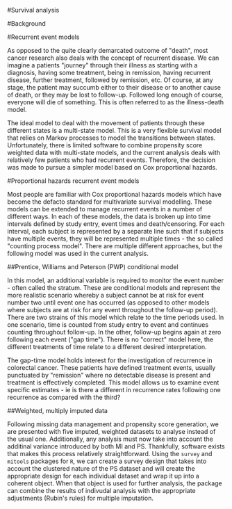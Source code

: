 #Survival analysis

#Background

#Recurrent event models

As opposed to the quite clearly demarcated outcome of "death", most cancer research also deals with the concept of recurrent disease. We can imagine a patients "journey" through their illness as starting with a diagnosis, having some treatment, being in remission, having recurrent disease, further treatment, followed by remission, etc. Of course, at any stage, the patient may succumb either to their disease or to another cause of death, or they may be lost to follow-up. Followed long enough of course, everyone will die of something. This is often referred to as the illness-death model.

The ideal model to deal with the movement of patients through these different states is a multi-state model. This is a very flexible survival model that relies on Markov processes to model the transitions between states. Unfortunately, there is limited software to combine propensity score weighted data with multi-state models, and the current analysis deals with relatively few patients who had recurrent events. Therefore, the decision was made to pursue a simpler model based on Cox proportional hazards.

#Proportional hazards recurrent event models

Most people are familiar with Cox proportional hazards models which have become the defacto standard for multivariate survival modelling. These models can be extended to manage recurrent events in a number of different ways. In each of these models, the data is broken up into time intervals defined by study entry, event times and death/censoring. For each interval, each subject is represented by a separate line such that if subjects have multiple events, they will be represented multiple times - the so called "counting process model". There are multiple different approaches, but the following model was used in the current analysis.


##Prentice, Williams and Peterson (PWP) conditional model

In this model, an additional variable is required to monitor the event number - often called the stratum. These are conditional models and represent the more realistic scenario whereby a subject cannot be at risk for event number two until event one has occurred (as opposed to other models where subjects are at risk for any event throughout the follow-up period). There are two strains of this model which relate to the time periods used. In one scenario, time is counted from study entry to event and continues counting throughout follow-up. In the other, follow-up begins again at zero following each event ("gap time"). There is no "correct" model here, the different treatments of time relate to a different desired interpretation.

The gap-time model holds interest for the investigation of recurrence in colorectal cancer. These patients have defined treatment events, usually punctuated by "remission" where no detectable disease is present and treatment is effectively completed. This model allows us to examine event specific estimates - ie is there a different in recurrence rates following one recurrence as compared with the third?

##Weighted, multiply imputed data

Following missing data management and propensity score generation, we are presented with five imputed, weighted datasets to analyse instead of the usual one. Additionally, any analysis must now take into account the additinal variance introduced by both MI and PS. Thankfully, software exists that makes this process relatively straightforward. Using the `survey` and `mitools` packages for `R`, we can create a survey design that takes into account the clustered nature of the PS dataset and will create the appropriate design for each individual dataset and wrap it up into a coherent object. When that object is used for further analysis, the package can combine the results of indivudal analysis with the appropriate adjustments (Rubin's rules) for multiple imputation.


